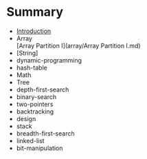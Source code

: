 # Summary

* [Introduction](README.md)
* Array  
    [Array Partition I](array/Array Partition I.md)
* [String]
* dynamic-programming
* hash-table
* Math
* Tree
* depth-first-search
* binary-search
* two-pointers
* backtracking
* design
* stack
* breadth-first-search
* linked-list
* bit-manipulation

